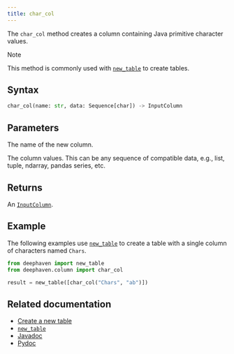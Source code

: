 ```yaml
---
title: char_col
---
```


The `char_col` method creates a column containing Java primitive character values.

> [!NOTE]
> This method is commonly used with [`new_table`](./newTable.md) to create tables.

## Syntax

```python syntax
char_col(name: str, data: Sequence[char]) -> InputColumn
```

## Parameters

<ParamTable>
<Param name="name" type="str">

The name of the new column.

</Param>
<Param name="data" type="Sequence[char]">

The column values. This can be any sequence of compatible data, e.g., list, tuple, ndarray, pandas series, etc.

</Param>
</ParamTable>

## Returns

An [`InputColumn`](/core/pydoc/code/deephaven.column.html#deephaven.column.InputColumn).

## Example

The following examples use [`new_table`](./newTable.md) to create a table with a single column of characters named `Chars`.

```python order=result
from deephaven import new_table
from deephaven.column import char_col

result = new_table([char_col("Chars", "ab")])
```

## Related documentation

- [Create a new table](../../../how-to-guides/new-and-empty-table.md#new_table)
- [`new_table`](./newTable.md)
- [Javadoc](https://deephaven.io/core/javadoc/io/deephaven/engine/util/TableTools.html#charCol(java.lang.String,char...))
- [Pydoc](/core/pydoc/code/deephaven.column.html#deephaven.column.char_col)
